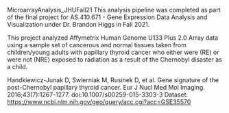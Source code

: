 MicroarrayAnalysis_JHUFall21
This analysis pipeline was completed as part of the final project for AS.410.671 - Gene Expression Data Analysis and Visualization under Dr. Brandon Higgs in Fall 2021.

This project analyzed Affymetrix Human Genome U133 Plus 2.0 Array data using a sample set of cancerous and normal tissues taken from children/young adults 
with papillary thyroid cancer who either were (RE) or were not (NRE) exposed to radiation as a result of the Chernobyl disaster as a child.

Handkiewicz-Junak D, Swierniak M, Rusinek D, et al. Gene signature of the post-Chernobyl papillary thyroid cancer. Eur J Nucl Med Mol Imaging. 2016;43(7):1267-1277. doi:10.1007/s00259-015-3303-3
Dataset: https://www.ncbi.nlm.nih.gov/geo/query/acc.cgi?acc=GSE35570
